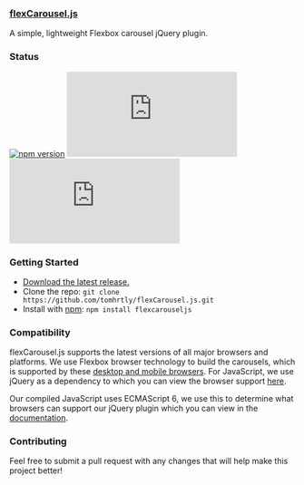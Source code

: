 ### [flexCarousel.js](https://flexcarousel.com)

A simple, lightweight Flexbox carousel jQuery plugin.

### Status

[![npm version](https://img.shields.io/npm/v/flexcarouseljs.svg)](https://www.npmjs.com/package/flexcarouseljs)
[![CSS gzip size](https://img.badgesize.io/tomhrtly/flexCarousel.js/master/dist/flexCarousel.min.css?compression=gzip&label=CSS+gzip+size)](https://github.com/tomhrtly/flexCarousel.js/tree/master/dist/flexCarousel.min.css)
[![JS gzip size](https://img.badgesize.io/tomhrtly/flexCarousel.js/master/dist/flexCarousel.min.js?compression=gzip&label=JS+gzip+size)](https://github.com/tomhrtly/flexCarousel.js/tree/master/dist/flexCarousel.min.js)

### Getting Started

* [Download the latest release.](https://github.com/tomhrtly/flexCarousel.js/archive/v0.1.0.zip)
* Clone the repo: `git clone https://github.com/tomhrtly/flexCarousel.js.git`
* Install with [npm](https://www.npmjs.com/): `npm install flexcarouseljs`

### Compatibility

flexCarousel.js supports the latest versions of all major browsers and platforms. We use Flexbox browser technology to build the carousels, which is supported by these [desktop and mobile browsers](https://caniuse.com/#search=flexbox). For JavaScript, we use jQuery as a dependency to which you can view the browser support [here](https://jquery.com/browser-support/).

Our compiled JavaScript uses ECMAScript 6, we use this to determine what browsers can support our jQuery plugin which you can view in the [documentation](https://flexcarousel.com/docs/0.1.0/compatibility/).

### Contributing

Feel free to submit a pull request with any changes that will help make this project better!